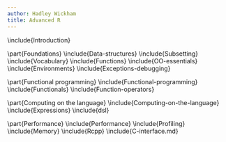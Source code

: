 ```yaml
---
author: Hadley Wickham
title: Advanced R
---
```


\include{Introduction}

\part{Foundations}
\include{Data-structures}
\include{Subsetting}
\include{Vocabulary}
\include{Functions}
\include{OO-essentials}
\include{Environments}
\include{Exceptions-debugging}

\part{Functional programming}
\include{Functional-programming}
\include{Functionals}
\include{Function-operators}

\part{Computing on the language}
\include{Computing-on-the-language}
\include{Expressions}
\include{dsl}

\part{Performance}
\include{Performance}
\include{Profiling}
\include{Memory}
\include{Rcpp}
\include{C-interface.md}
